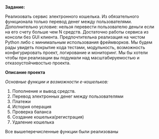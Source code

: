
**Задание:**

Реализовать сервис электронного кошелька. Из обязательного функционала только перевод денег между пользователями. 
Дополнительно условие: нельзя перевести пользователю деньги если на его счету больше чем N средств.
Достаточно работы сервиса из консоли без GUI клиента.
Предпочтительна реализация на чистом Python либо с минимальным использования фреймворков.
Мы будем рады увидеть покрытие кода тестами, модульность, возможность конфигурировать проект, логирование и мониторинг.
Мы бы хотели чтобы при реализации вы подумали над масштабируемостью и отказоустойчивостью проекта.​

**Описание проекта** 

  *Основные функции и возможности е-кошельков:*
  
1. Пополнение и вывод средств.
2. Перевод электронных денег между пользователями
3. Платежи
4. История операция
5. Проверка баланса
6. Создание кошелька(регистрация)
7. Удаление кошелька

Все вышеперечисленные функции были реализованы


